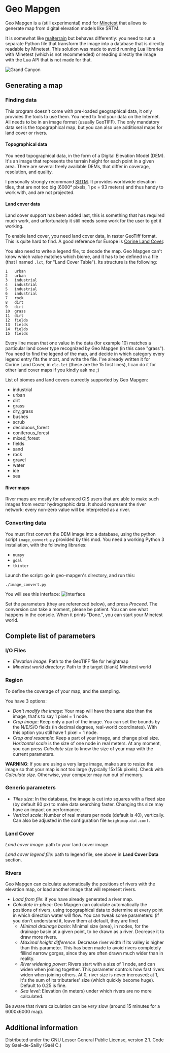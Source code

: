 # Geo Mapgen
Geo Mapgen is a (still experimental) mod for [Minetest](https://www.minetest.net/) that allows to generate map from digital elevation models like SRTM.

It is somewhat like [realterrain](https://forum.minetest.net/viewtopic.php?f=11&t=12666) but behaves differently: you need to run a separate Python file that transform the image into a database that is directly readable by Minetest. This solution was made to avoid running Lua libraries with Minetest (which is not recommended) or reading directly the image with the Lua API that is not made for that.

![Grand Canyon](https://user-images.githubusercontent.com/6905002/35072311-511f42e2-fbe4-11e7-839d-fbf2140e292a.png)

## Generating a map
### Finding data
This program doesn't come with pre-loaded geographical data, it only provides the tools to use them. You need to find your data on the Internet. All needs to be in an image format (usually GeoTIFF). The only mandatory data set is the topographical map, but you can also use additional maps for land cover or rivers.

#### Topographical data
You need topographical data, in the form of a Digital Elevation Model (DEM). It's an image that represents the terrain height for each point in a given area. There are several freely available DEMs, that differ in coverage, resolution, and quality.

I personally strongly recommand [SRTM](http://srtm.csi.cgiar.org/SELECTION/inputCoord.asp). It provides worldwide elevation tiles, that are not too big (6000² pixels, 1 px = 93 meters) and thus handy to work with, and are not projected.

#### Land cover data
Land cover support has been added last, this is something that has required much work, and unfortunately it still needs some work for the user to get it working.

To enable land cover, you need land cover data, in raster GeoTiff format. This is quite hard to find. A good reference for Europe is [Corine Land Cover](https://land.copernicus.eu/pan-european/corine-land-cover/clc-2012).

You also need to write a legend file, to decode the map. Geo Mapgen can't know which value matches which biome, and it has to be defined in a file (that I named `.lct`, for "Land Cover Table"). Its structure is the following:
```
1	urban
2	urban
3	industrial
4	industrial
5	industrial
6	industrial
7	rock
8	dirt
9	dirt
10	grass
11	dirt
12	fields
13	fields
14	fields
15	fields
```
Every line mean that one value in the data (for example 10) matches a particular land cover type recognized by Geo Mapgen (in this case "grass"). You need to find the legend of the map, and decide in which category every legend entry fits the most, and write the file. I've already written it for Corine Land Cover, in `clc.lct` (these are the 15 first lines), I can do it for other land cover maps if you kindly ask me ;)

List of biomes and land covers currectly supported by Geo Mapgen:
- industrial
- urban
- dirt
- grass
- dry_grass
- bushes
- scrub
- deciduous_forest
- coniferous_forest
- mixed_forest
- fields
- sand
- rock
- gravel
- water
- ice
- sea

#### River maps
River maps are mostly for advanced GIS users that are able to make such images from vector hydrographic data. It should represent the river network: every non-zero value will be interpreted as a river.

### Converting data
You must first convert the DEM image into a database, using the python script `image_convert.py` provided by this mod. You need a working Python 3 installation, with the following libraries:
- `numpy`
- `gdal`
- `tkinter`

Launch the script: go in geo-mapgen's directory, and run this:
```
./image_convert.py
```
You will see this interface:
![Interface](https://user-images.githubusercontent.com/6905002/36512379-7538a1a4-176a-11e8-86e1-4ddb4153399c.png)

Set the parameters (they are referenced below), and press *Proceed*. The conversion can take a moment, please be patient. You can see what happens in the console. When it prints "Done.", you can start your Minetest world.

## Complete list of parameters
### I/O Files
- *Elevation image*: Path to the GeoTIFF file for heightmap
- *Minetest world directory*: Path to the target (blank) Minetest world

### Region
To define the coverage of your map, and the sampling.

You have 3 options:
- *Don't modify the image*: Your map will have the same size than the image, that's to say 1 pixel = 1 node.
- *Crop image*: Keep only a part of the image. You can set the bounds by the N/E/S/O fields (in decimal degrees, real-world coordinates). With this option you still have 1 pixel = 1 node.
- *Crop and resample*: Keep a part of your image, and change pixel size. *Horizontal scale* is the size of one node in real meters.
At any moment, you can press *Calculate size* to know the size of your map with the current parameters.

**WARNING**: If you are using a very large image, make sure to resize the image so that your map is not too large (typically 15x15k pixels). Check with *Calculate size*. Otherwise, your computer may run out of memory.

### Generic parameters
- *Tiles size*: In the database, the image is cut into squares with a fixed size (by default 80 px) to make data searching faster. Changing ths size may have an impact on performance.
- *Vertical scale*: Number of real meters per node (default is 40), vertically. Can also be adjusted in the configuration file `heightmap.dat.conf`.

### Land Cover
*Land cover image*: path to your land cover image.

*Land cover legend file*: path to legend file, see above in **Land Cover Data** section.

### Rivers
Geo Mapgen can calculate automatically the positions of rivers with the elevation map, or load another image that will represent rivers.
- *Load from file*: if you have already generated a river map.
- *Calculate in-place*: Geo Mapgen can calculate automatically the positions of rivers, using topographical data to determine at every point in which direction water will flow. You can tweak some parameters: (if you don't understand it, leave them at default, they are fine)
  - *Minimal drainage basin*: Minimal size (area), in nodes, for the drainage basin at a given point, to be drawn as a river. Decrease it to draw more rivers.
  - *Maximal height difference*: Decrease river width if its valley is higher than this parameter. This has been made to avoid rivers completely fillind narrow gorges, since they are often drawn much wider than in reality.
  - *River widening power*: Rivers start with a size of 1 node, and can widen when joining together. This parameter controls how fast rivers widen when joining others. At 0, river size is never increased; at 1, it's the sum of its tributaries' size (which quickly become huge). Default to 0.25 is fine.
  - *Sea level*: Elevation (in meters) under which rivers are no more calculated.

Be aware that rivers calculation can be *very* slow (around 15 minutes for a 6000x6000 map).

## Additional information
Distributed under the GNU Lesser General Public License, version 2.1.
Code by Gael-de-Sailly (Gaël C.)
